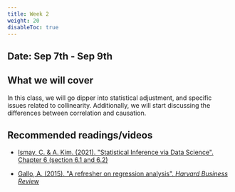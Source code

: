 ```yaml
---
title: Week 2
weight: 20
disableToc: true
---
```


## Date: Sep 7th - Sep 9th

## What we will cover

In this class, we will go dipper into statistical adjustment, and specific issues related to collinearity. Additionally, we will start discussing the differences between correlation and causation.

## Recommended readings/videos

- [Ismay, C. & A. Kim. (2021). "Statistical Inference via Data Science". Chapter 6 (section 6.1 and 6.2)](https://moderndive.com/6-multiple-regression.html)

- [Gallo, A. (2015). "A refresher on regression analysis". *Harvard Business Review*](https://hbr.org/2015/11/a-refresher-on-regression-analysis)

<!-- ## JITT

Complete before **Sunday Sep 5th (11:59 pm)** (if your section is on Tue) or **Tuesday Sep 7th (11:59 pm)** (if your section is on Thu). You can find the assignment [here](https://forms.gle/7yAgw1GpXTGXDg4U8).

## Slides

{{% button href="https://sta235.netlify.app/Classes/Week2/1_OLS/f2021_sta235h_3_reg.html" icon="fas fa-external-link-alt" icon-position="right" %}}New window{{% /button %}} {{% button href="https://sta235.netlify.app/Classes/Week2/1_OLS/f2021_sta235h_3_reg.pdf" icon="fas fa-file-pdf" icon-position="right" %}}Download{{% /button %}} 

{{< slides src="https://sta235.netlify.app/Classes/Week2/1_OLS/f2021_sta235h_3_reg.html" >}}

<br>

{{% button href="https://sta235.netlify.app/Classes/Week2/2_OLS_probs/f2021_sta235h_4_reg.html" icon="fas fa-external-link-alt" icon-position="right" %}}New window{{% /button %}} {{% button href="https://sta235.netlify.app/Classes/Week2/2_OLS_probs/f2021_sta235h_4_reg.pdf" icon="fas fa-file-pdf" icon-position="right" %}}Download{{% /button %}} 

{{< slides src="https://sta235.netlify.app/Classes/Week2/2_OLS_probs/f2021_sta235h_4_reg.html" >}}

## Code

Here are the two R scripts we will review in class, with some additional data and questions 

<a onclick="ga('send', 'event', 'External-Link','click','code1','0','Link');" href="https://raw.githubusercontent.com/maibennett/sta235/main/exampleSite/content/Classes/Week1/2_OLS/code/f2021_sta235h_2_reg.R" target="_blank" class="btn btn-default">Download (Code Week 1)<i class="fas fa-code"></i></a> 

<a onclick="ga('send', 'event', 'External-Link','click','code2','0','Link');" href="https://raw.githubusercontent.com/maibennett/sta235/main/exampleSite/content/Classes/Week2/2_OLS_probs/code/f2021_sta235h_4_reg_prob.R" target="_blank" class="btn btn-default">Download<i class="fas fa-code"></i></a>

## Notes

- *How do I interpret log transformations of variables in a linear regression?*

**Answer**: A lot of the time, we want to transform our dependent variable `$ y $` to `$ \log(y) $`, so that it's normally distributed (e.g. income), or sometimes we could also have a covariates included in our model in a log form. How do we interpret the coefficients in a linear regression model under these transformations? As we saw in class, you can actually interpret them as percentage changes! Take a look at this article to see how to exactly interpret these coefficients, depending on whether your dependent or independent variable (or both!) are in log form. {{% button href="https://data.library.virginia.edu/interpreting-log-transformations-in-a-linear-model/" icon="fas fa-external-link-alt" icon-position="right" %}}Go to article{{% /button %}}

- *Do we need to standardize binary covariates?*

**Answer**: As we saw in class, the main problem with standardizing binary variables is that the interpretation becomes more complicated (e.g. what does "1 standard deviation increase" of the Bechdel test variable mean?). One way to address this would be to not standardize coefficients for indicators (be careful here when comparing effect sizes, though), or standardize variables as suggested by [Andrew Gelman](https://statmodeling.stat.columbia.edu/2010/04/12/a_question_abou_9/), where you can [divide all numeric variables by two standard deviations](http://www.stat.columbia.edu/~gelman/research/published/standardizing7.pdf) to make them comparable to the coefficients of binary variables (Note: we won't be doing that in this class, but the information is here if someone is curious about this). -->